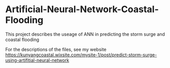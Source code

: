 # Artificial-Neural-Network-Coastal-Flooding
This project describes the useage of ANN in predicting the storm surge and coastal flooding

For the descriptions of the files, see my website 
https://kunyangcoastal.wixsite.com/mysite-1/post/predict-storm-surge-using-artifitial-neural-network
